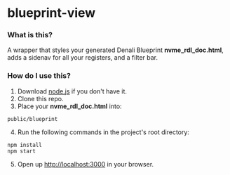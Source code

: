 # blueprint-view

### What is this?

A wrapper that styles your generated Denali Blueprint **nvme_rdl_doc.html**, adds a sidenav for all your registers, and a filter bar.

### How do I use this?

1. Download [node.js](https://nodejs.org/en/) if you don't have it.
2. Clone this repo.
3. Place your **nvme_rdl_doc.html** into:

  ```
  public/blueprint
  ```

4. Run the following commands in the project's root directory:

  ```
  npm install
  npm start
  ```
 
5. Open up [http://localhost:3000](http://localhost:3000) in your browser.
